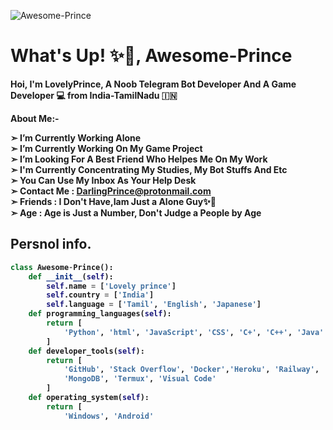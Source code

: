 ![Awesome-Prince](https://telegra.ph/file/ad741388f5c4fab885127.jpg)
# What's Up! ✨🥀, Awesome-Prince

<b>Hoi, I'm LovelyPrince, A Noob Telegram Bot Developer And A Game Developer 💻 from India-TamilNadu 🇮🇳

 **About Me:-**

**➣ I’m Currently Working Alone**  
**➣ I’m Currently Working On My Game Project**  
**➣ I’m Looking For A Best Friend Who Helpes Me On My Work**      
**➣ I'm Currently Concentrating My Studies, My Bot Stuffs And Etc**        
**➣ You Can Use My Inbox As Your Help Desk**  
  ➣ Contact Me : DarlingPrince@protonmail.com  
**➣ Friends :  I Don't Have,Iam Just a Alone Guy✨🥀**   
**➣ Age : Age is Just a Number, Don't Judge a People by Age**  


## Persnol info.
```python
class Awesome-Prince():
    def __init__(self):
        self.name = ['Lovely prince']
        self.country = ['India']
        self.language = ['Tamil', 'English', 'Japanese']
    def programming_languages(self):
        return [
            'Python', 'html', 'JavaScript', 'CSS', 'C+', 'C++', 'Java'
        ]
    def developer_tools(self):
        return [
            'GitHub', 'Stack Overflow', 'Docker','Heroku', 'Railway', 'Digital Ocean'
            'MongoDB', 'Termux', 'Visual Code'
        ]
    def operating_system(self):
        return [
            'Windows', 'Android'
